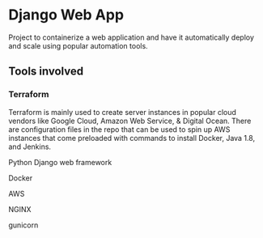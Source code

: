 # Django Web App
Project to containerize a web application and have it automatically deploy and scale using popular automation tools.

## Tools involved

### Terraform

Terraform is mainly used to create server instances in popular cloud vendors like Google Cloud, Amazon Web Service, & Digital Ocean.
There are configuration files in the repo that can be used to spin up AWS instances that come preloaded with
commands to install Docker, Java 1.8, and Jenkins. 

Python Django web framework

Docker

AWS

NGINX

gunicorn

